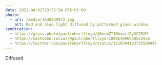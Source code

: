 ```yaml
---
date: 2022-04-02T23:52:54.055+01:00
photo:
  - url: /media/1648939972.jpg
    alt: Red and blue light diffused by patterned glass window.
syndication:
  - https://glass.photo/paulrobertlloyd/46ecmZT1MbxuifPyXCIR2M
  - https://mastodon.social/@paulrobertlloyd/108064996950525956
  - https://twitter.com/paulrobertlloyd/status/1510394123735506945
---
```

Diffused.
